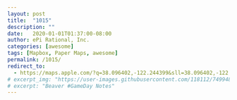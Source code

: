 ```yaml
---
layout: post
title:  "1015"
description: ""
date:   2020-01-01T01:37:00-08:00
author: ePi Rational, Inc.
categories: [awesome]
tags: [Mapbox, Paper Maps, awesome]
permalink: /1015/
redirect_to:
  - https://maps.apple.com/?q=38.096402,-122.244399&sll=38.096402,-122.244399&sspn=0.001475,0.003433&t=h
# excerpt_img: "https://user-images.githubusercontent.com/118112/74994809-e9100e00-5403-11ea-9e67-6403a34ec26e.gif"
# excerpt: "Beaver #GameDay Notes"
---
```

